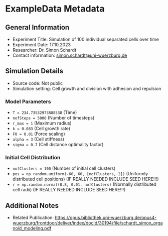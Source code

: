 # ExampleData Metadata

## General Information
- Experiment Title: Simulation of 100 individual separated cells over time
- Experiment Date: 17.10.2023
- Researcher: Dr. Simon Schardt
- Contact information: simon.schardt@uni-wuerzburg.de

## Simulation Details
- Source code: Not public
- Simulation setting: Cell growth and division with adhesion and repulsion

### Model Parameters
- `T = 234.73532973888538`               (Time)
- `nofSteps = 5000`                      (Number of timesteps)
- `r_max = 1`                            (Maximum radius)
- `k = 0.083`                            (Cell growth rate)
- `F0 = 0.01`                            (Force scaling)
- `alpha = 3`                            (Cell stiffness)
- `sigma = 0.7`                          (Cell distance optimality factor)

### Initial Cell Distribution
- `nofClusters = 100`                                     (Number of initial cell clusters)
- `pos = np.random.uniform(-60, 60, [nofClusters, 2])`    (Uniformly distributed cell positions) (IF REALLY NEEDED INCLUDE SEED HERE!!!)
- `r = np.random.normal(0.8, 0.01, nofClusters)`          (Normally distributed cell radii) (IF REALLY NEEDED INCLUDE SEED HERE!!!)

## Additional Notes
- Related Publication: https://opus.bibliothek.uni-wuerzburg.de/opus4-wuerzburg/frontdoor/deliver/index/docId/30194/file/schardt_simon_organoid_modeling.pdf
